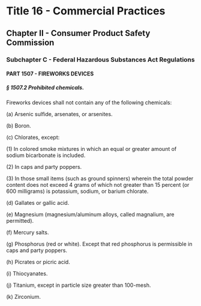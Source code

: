 
# Title 16 - Commercial Practices
## Chapter II - Consumer Product Safety Commission
### Subchapter C - Federal Hazardous Substances Act Regulations
#### PART 1507 - FIREWORKS DEVICES
##### § 1507.2 Prohibited chemicals.

Fireworks devices shall not contain any of the following chemicals:

(a) Arsenic sulfide, arsenates, or arsenites.

(b) Boron.

(c) Chlorates, except:

(1) In colored smoke mixtures in which an equal or greater amount of sodium bicarbonate is included.

(2) In caps and party poppers.

(3) In those small items (such as ground spinners) wherein the total powder content does not exceed 4 grams of which not greater than 15 percent (or 600 milligrams) is potassium, sodium, or barium chlorate.

(d) Gallates or gallic acid.

(e) Magnesium (magnesium/aluminum alloys, called magnalium, are permitted).

(f) Mercury salts.

(g) Phosphorus (red or white). Except that red phosphorus is permissible in caps and party poppers.

(h) Picrates or picric acid.

(i) Thiocyanates.

(j) Titanium, except in particle size greater than 100-mesh.

(k) Zirconium.

